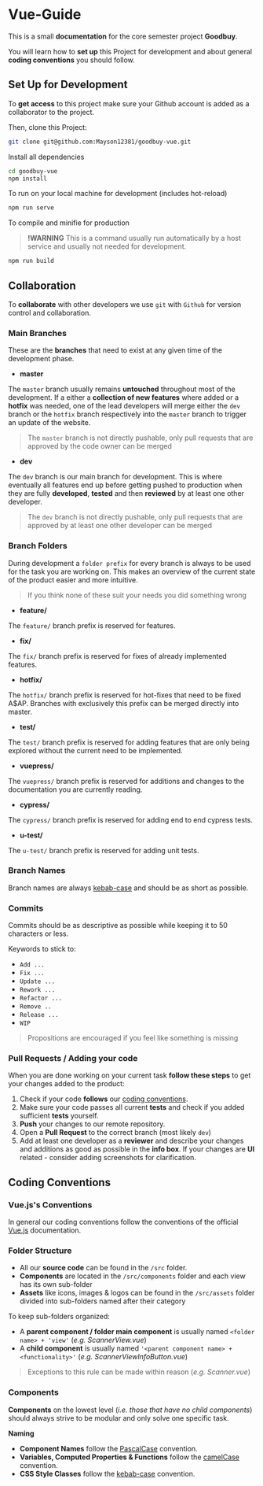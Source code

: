 # Vue-Guide

This is a small **documentation** for the core semester project **Goodbuy**.

You will learn how to **set up** this Project for development and about general **coding conventions** you should follow.

## Set Up for Development

To **get access** to this project make sure your Github account is added as a collaborator to the project.

Then, clone this Project:

```bash
git clone git@github.com:Mayson12381/goodbuy-vue.git
```

Install all dependencies

```bash
cd goodbuy-vue
npm install
```

To run on your local machine for development (includes hot-reload)

```bash
npm run serve
```

To compile and minifie for production
>**!WARNING**
>This is a command usually run automatically by a host  service and usually not needed for development.

```bash
npm run build
```

## Collaboration

To **collaborate** with other developers we use `git` with `Github` for version control and collaboration.

### Main Branches

These are the **branches** that need to exist at any given time of the development phase.

* **master**

The `master` branch usually remains **untouched** throughout most of the development.
If a either a **collection of new features** where added or a **hotfix** was needed,
one of the lead developers will merge either the `dev` branch or the `hotfix` branch respectively
into the `master` branch to trigger an update of the website.

>The `master` branch is not directly pushable, only pull requests that are approved by the code owner can be merged

* **dev**

The `dev` branch is our main branch for development. This is where eventually all features end up
before getting pushed to production when they are fully **developed**, **tested** and then **reviewed** by at least one other developer.

>The `dev` branch is not directly pushable, only pull requests that are approved by at least one other developer can be merged

### Branch Folders

During development a `folder prefix` for every branch is always to be used for the task you are working on.
This makes an overview of the current state of the product easier and more intuitive.

>If you think none of these suit your needs you did something wrong

* **feature/**

The `feature/` branch prefix is reserved for features.

* **fix/**

The `fix/` branch prefix is reserved for fixes of already implemented features.

* **hotfix/**

The `hotfix/` branch prefix is reserved for hot-fixes that need to be fixed A$AP.
Branches with exclusively this prefix can be merged directly into master.

* **test/**

The `test/` branch prefix is reserved for adding features that are only being explored without the current need to be implemented.

* **vuepress/**

The `vuepress/` branch prefix is reserved for additions and changes to the documentation you are currently reading.

* **cypress/**

The `cypress/` branch prefix is reserved for adding end to end cypress tests.

* **u-test/**

The `u-test/` branch prefix is reserved for adding unit tests.

### Branch Names

Branch names are always [kebab-case](https://wiki.c2.com/?KebabCase) and should be as short as possible.

### Commits

Commits should be as descriptive as possible while keeping it to 50 characters or less.

Keywords to stick to:
* `Add ...`
* `Fix ...`
* `Update ...`
* `Rework ...`
* `Refactor ...`
* `Remove ..`
* `Release ...`
* `WIP`

>Propositions are encouraged if you feel like something is missing

### Pull Requests / Adding your code

When you are done working on your current task **follow these steps** to get your changes added to the product:

1. Check if your code **follows** our [coding conventions](./#coding-conventions).
2. Make sure your code passes all current **tests** and check if you added sufficient **tests** yourself.
3. **Push** your changes to our remote repository.
4. Open a **Pull Request** to the correct branch (most likely `dev`)
5. Add at least one developer as a **reviewer** and describe your changes and additions as good as possible in the **info box**.
If your changes are **UI** related - consider adding screenshots for clarification.

## Coding Conventions

### Vue.js's Conventions

In general our coding conventions follow the conventions of the official [Vue.js](https://vuejs.org/v2/style-guide/) documentation.

### Folder Structure

* All our **source code** can be found in the `/src` folder.
* **Components** are located in the `/src/components` folder and each view has its own sub-folder
* **Assets** like icons, images & logos can be found in the `/src/assets` folder divided into sub-folders named after their category

To keep sub-folders organized:
* A **parent component / folder main component** is usually named `<folder name> + 'view'` (*e.g. ScannerView.vue*)
* A **child component** is usually named  `'<parent component name> + <functionality>'` (*e.g. ScannerViewInfoButton.vue*)
>Exceptions to this rule can be made within reason (*e.g. Scanner.vue*)

### Components

**Components** on the lowest level (*i.e. those that have no child components*) should always strive to be
modular and only solve one specific task.

**Naming**  

* **Component Names** follow the [PascalCase](https://wiki.c2.com/?PascalCase) convention.
* **Variables, Computed Properties & Functions** follow the [camelCase](https://wiki.c2.com/?CamelCase) convention.
* **CSS Style Classes** follow the [kebab-case](https://wiki.c2.com/?KebabCase) convention.
